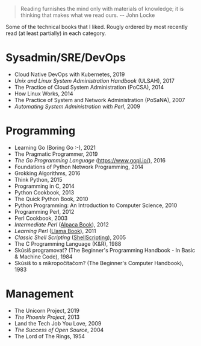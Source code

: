 > Reading furnishes the mind only with materials of knowledge; it is thinking that makes what we read ours. -- John Locke

Some of the technical books that I liked. Rougly ordered by most recently read (at least partially) in each category.

# Sysadmin/SRE/DevOps

* Cloud Native DevOps with Kubernetes, 2019
* *Unix and Linux System Administration Handbook* (ULSAH), 2017
* The Practice of Cloud System Administration (PoCSA), 2014
* How Linux Works, 2014
* The Practice of System and Network Administration (PoSaNA), 2007
* *Automating System Administration with Perl*, 2009

# Programming

* Learning Go (Boring Go :-), 2021
* The Pragmatic Programmer, 2019
* *The Go Programming Language* (https://www.gopl.io/), 2016
* Foundations of Python Network Programming, 2014
* Grokking Algorithms, 2016
* Think Python, 2015
* Programming in C, 2014
* Python Cookbook, 2013
* The Quick Python Book, 2010
* Python Programming: An Introduction to Computer Science, 2010
* Programming Perl, 2012
* Perl Cookbook, 2003
* *Intermediate Perl* ([Alpaca Book](https://wiki.reisinge.net/AlpacaBook)), 2012
* *Learning Perl* ([Llama Book](https://wiki.reisinge.net/LlamaBook)), 2011
* *Classic Shell Scripting* ([ShellScripting](https://wiki.reisinge.net/ShellScripting)), 2005
* The C Programming Language (K&R), 1988
* Skúsiš programovať? (The Beginner's Programming Handbook - In Basic & Machine Code), 1984
* Skúsiš to s mikropočítačom? (The Beginner's Computer Handbook), 1983

# Management

* The Unicorn Project, 2019
* *The Phoenix Project*, 2013
* Land the Tech Job You Love, 2009
* *The Success of Open Source*, 2004
* The Lord of The Rings, 1954
